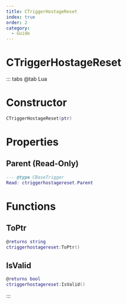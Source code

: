 ```yaml
---
title: CTriggerHostageReset
index: true
order: 2
category:
  - Guide
---
```


# CTriggerHostageReset

::: tabs
@tab Lua
# Constructor
```lua
CTriggerHostageReset(ptr)
```
# Properties
## Parent (Read-Only)
```lua
--- @type CBaseTrigger
Read: ctriggerhostagereset.Parent
```
# Functions
## ToPtr
```lua
@returns string
ctriggerhostagereset:ToPtr()
```
## IsValid
```lua
@returns bool
ctriggerhostagereset:IsValid()
```

:::